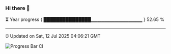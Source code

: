 ### Hi there 👋

⏳ Year progress { ███████████████▁▁▁▁▁▁▁▁▁▁▁▁▁▁▁ } 52.65 %

---

⏰ Updated on Sat, 12 Jul 2025 04:06:21 GMT

![Progress Bar CI](https://github.com/IshwaranRudhara/GIT-ACTION/workflows/Progress%20Bar%20CI/badge.svg)
